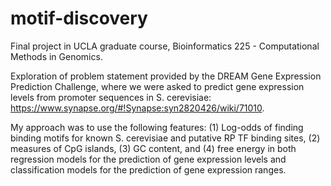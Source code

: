 # motif-discovery
Final project in UCLA graduate course, Bioinformatics 225 - Computational Methods in Genomics.

Exploration of problem statement provided by the DREAM Gene Expression Prediction Challenge, where we were asked to predict gene expression levels from promoter sequences in S. cerevisiae: https://www.synapse.org/#!Synapse:syn2820426/wiki/71010. 

My approach was to use the following features: (1) Log-odds of finding binding motifs for known S. cerevisiae and putative RP TF binding sites, (2) measures of CpG islands, (3) GC content, and (4) free energy in both regression models for the prediction of gene expression levels and classification models for the prediction of gene expression ranges.
